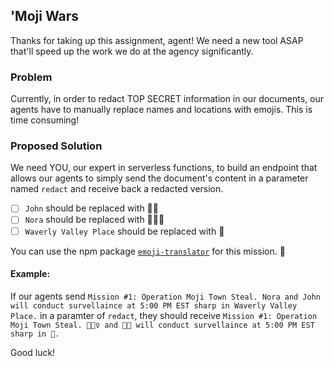 ## 'Moji Wars
Thanks for taking up this assignment, agent! We need a new tool ASAP that'll speed up the work we do at the agency significantly.

### Problem
Currently, in order to redact TOP SECRET information in our documents, our agents have to manually replace names and locations with emojis. This is time consuming!

### Proposed Solution
We need YOU, our expert in serverless functions, to build an endpoint that allows our agents to simply send the document's content in a parameter named `redact` and receive back a redacted version.

- [ ] `John` should be replaced with 🕵🏽
- [ ] `Nora` should be replaced with 🕵🏻‍♀️
- [ ] `Waverly Valley Place` should be replaced with 🗻

You can use the npm package [`emoji-translator`](https://www.npmjs.com/package/emoji-translator) for this mission. 🚀

#### Example:
If our agents send `Mission #1: Operation Moji Town Steal. Nora and John will conduct survellaince at 5:00 PM EST sharp in Waverly Valley Place.` in a paramter of `redact`, they should receive `Mission #1: Operation Moji Town Steal. 🕵🏻‍♀️ and 🕵🏽 will conduct survellaince at 5:00 PM EST sharp in 🗻.`

Good luck!

